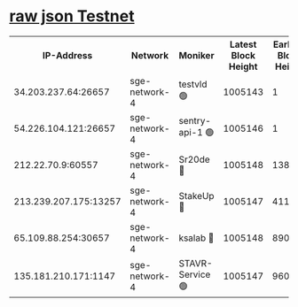 
[raw json Testnet](https://rpc-check.sget.stavr.tech/sget/rpc-sget-result.json)
=


<table><tr><th>IP-Address</th><th>Network</th><th>Moniker</th><th>Latest Block Height</th><th>Earliest Block Height</th><th>Catching Up</th><th>Tx Index</th><th>Voting Power</th><th>Scan Time</th></tr><tr><td>34.203.237.64:26657</td><td>sge-network-4</td><td>testvld 🟢</td><td>1005143</td><td>1</td><td>False</td><td>on</td><td>0</td><td>2024-01-08T04:37:57.638837670UTC</td></tr><tr><td>54.226.104.121:26657</td><td>sge-network-4</td><td>sentry-api-1 🟢</td><td>1005146</td><td>1</td><td>False</td><td>on</td><td>0</td><td>2024-01-08T04:38:10.624631008UTC</td></tr><tr><td>212.22.70.9:60557</td><td>sge-network-4</td><td>Sr20de 🔴</td><td>1005148</td><td>138001</td><td>False</td><td>on</td><td>99</td><td>2024-01-08T04:38:24.416790858UTC</td></tr><tr><td>213.239.207.175:13257</td><td>sge-network-4</td><td>StakeUp 🔴</td><td>1005147</td><td>411001</td><td>False</td><td>off</td><td>100</td><td>2024-01-08T04:38:19.102985284UTC</td></tr><tr><td>65.109.88.254:30657</td><td>sge-network-4</td><td>ksalab 🔴</td><td>1005148</td><td>890001</td><td>False</td><td>off</td><td>538</td><td>2024-01-08T04:38:21.837339290UTC</td></tr><tr><td>135.181.210.171:1147</td><td>sge-network-4</td><td>STAVR-Service 🟢</td><td>1005147</td><td>960001</td><td>False</td><td>on</td><td>0</td><td>2024-01-08T04:38:19.461622315UTC</td></tr></table>
